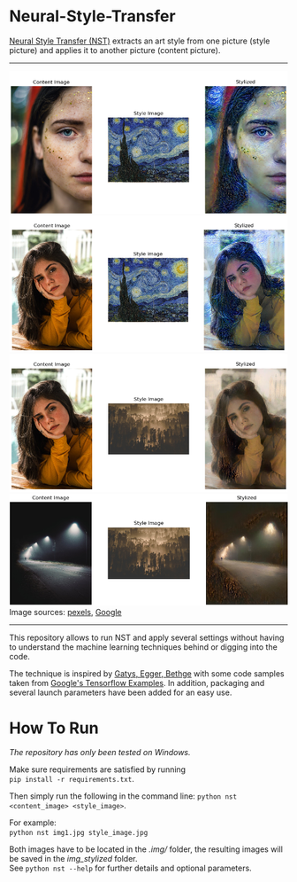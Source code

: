 # Neural-Style-Transfer
[Neural Style Transfer (NST)](https://arxiv.org/abs/1508.06576) extracts an art style from one picture (style picture) and applies it to another picture (content picture).  


***
![](https://github.com/Doometnick/Neural-Style-Transfer/blob/master/samples/smpl1.png)
![](https://github.com/Doometnick/Neural-Style-Transfer/blob/master/samples/smpl2.png)
![](https://github.com/Doometnick/Neural-Style-Transfer/blob/master/samples/smpl3.png)
![](https://github.com/Doometnick/Neural-Style-Transfer/blob/master/samples/smpl4.png)  
Image sources: [pexels](https://www.pexels.com/), [Google](https://storage.googleapis.com/download.tensorflow.org/example_images/Vassily_Kandinsky%2C_1913_-_Composition_7.jpg) 
***

This repository allows to run NST and apply several settings without having to understand the machine learning techniques behind or digging into the code. 

The technique is inspired by [Gatys, Egger, Bethge](https://arxiv.org/abs/1508.06576) with some code samples taken from [Google's Tensorflow Examples](https://github.com/tensorflow/docs/blob/master/site/en/tutorials/generative/style_transfer.ipynb). In addition, packaging and several launch parameters have been added for an easy use.

# How To Run
_The repository has only been tested on Windows._

Make sure requirements are satisfied by running  
`pip install -r requirements.txt`.

Then simply run the following in the command line:
`python nst <content_image> <style_image>`.  

For example:  
`python nst img1.jpg style_image.jpg`  

Both images have to be located in the *.img/* folder, the resulting images will be saved in the *img_stylized* folder.  
See `python nst --help` for further details and optional parameters.
